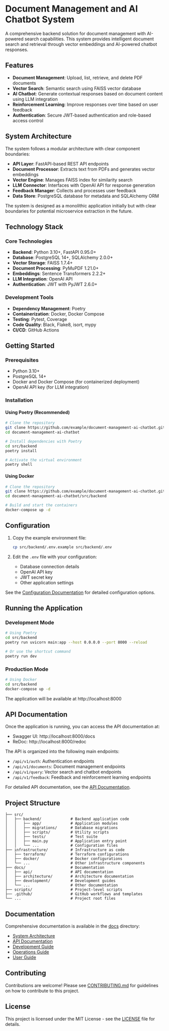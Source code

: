 # Document Management and AI Chatbot System

A comprehensive backend solution for document management with AI-powered search capabilities. This system provides intelligent document search and retrieval through vector embeddings and AI-powered chatbot responses.

## Features
- **Document Management**: Upload, list, retrieve, and delete PDF documents
- **Vector Search**: Semantic search using FAISS vector database
- **AI Chatbot**: Generate contextual responses based on document content using LLM integration
- **Reinforcement Learning**: Improve responses over time based on user feedback
- **Authentication**: Secure JWT-based authentication and role-based access control

## System Architecture
The system follows a modular architecture with clear component boundaries:

- **API Layer**: FastAPI-based REST API endpoints
- **Document Processor**: Extracts text from PDFs and generates vector embeddings
- **Vector Engine**: Manages FAISS index for similarity search
- **LLM Connector**: Interfaces with OpenAI API for response generation
- **Feedback Manager**: Collects and processes user feedback
- **Data Store**: PostgreSQL database for metadata and SQLAlchemy ORM

The system is designed as a monolithic application initially but with clear boundaries for potential microservice extraction in the future.

## Technology Stack
### Core Technologies

- **Backend**: Python 3.10+, FastAPI 0.95.0+
- **Database**: PostgreSQL 14+, SQLAlchemy 2.0.0+
- **Vector Storage**: FAISS 1.7.4+
- **Document Processing**: PyMuPDF 1.21.0+
- **Embeddings**: Sentence Transformers 2.2.2+
- **LLM Integration**: OpenAI API
- **Authentication**: JWT with PyJWT 2.6.0+

### Development Tools

- **Dependency Management**: Poetry
- **Containerization**: Docker, Docker Compose
- **Testing**: Pytest, Coverage
- **Code Quality**: Black, Flake8, isort, mypy
- **CI/CD**: GitHub Actions

## Getting Started
### Prerequisites

- Python 3.10+
- PostgreSQL 14+
- Docker and Docker Compose (for containerized deployment)
- OpenAI API key (for LLM integration)

### Installation

#### Using Poetry (Recommended)

```bash
# Clone the repository
git clone https://github.com/example/document-management-ai-chatbot.git
cd document-management-ai-chatbot

# Install dependencies with Poetry
cd src/backend
poetry install

# Activate the virtual environment
poetry shell
```

#### Using Docker

```bash
# Clone the repository
git clone https://github.com/example/document-management-ai-chatbot.git
cd document-management-ai-chatbot/src/backend

# Build and start the containers
docker-compose up -d
```

## Configuration
1. Copy the example environment file:
   ```bash
   cp src/backend/.env.example src/backend/.env
   ```

2. Edit the `.env` file with your configuration:
   - Database connection details
   - OpenAI API key
   - JWT secret key
   - Other application settings

See the [Configuration Documentation](docs/development/setup.md) for detailed configuration options.

## Running the Application
### Development Mode

```bash
# Using Poetry
cd src/backend
poetry run uvicorn main:app --host 0.0.0.0 --port 8000 --reload

# Or use the shortcut command
poetry run dev
```

### Production Mode

```bash
# Using Docker
cd src/backend
docker-compose up -d
```

The application will be available at http://localhost:8000

## API Documentation
Once the application is running, you can access the API documentation at:

- Swagger UI: http://localhost:8000/docs
- ReDoc: http://localhost:8000/redoc

The API is organized into the following main endpoints:

- `/api/v1/auth`: Authentication endpoints
- `/api/v1/documents`: Document management endpoints
- `/api/v1/query`: Vector search and chatbot endpoints
- `/api/v1/feedback`: Feedback and reinforcement learning endpoints

For detailed API documentation, see the [API Documentation](docs/api/README.md).

## Project Structure
```
├── src/
│   ├── backend/             # Backend application code
│   │   ├── app/             # Application modules
│   │   ├── migrations/      # Database migrations
│   │   ├── scripts/         # Utility scripts
│   │   ├── tests/           # Test suite
│   │   ├── main.py          # Application entry point
│   │   └── ...              # Configuration files
├── infrastructure/          # Infrastructure as code
│   ├── terraform/           # Terraform configurations
│   ├── docker/              # Docker configurations
│   └── ...                  # Other infrastructure components
├── docs/                    # Documentation
│   ├── api/                 # API documentation
│   ├── architecture/        # Architecture documentation
│   ├── development/         # Development guides
│   └── ...                  # Other documentation
├── scripts/                 # Project-level scripts
├── .github/                 # GitHub workflows and templates
└── ...                      # Project root files
```

## Documentation
Comprehensive documentation is available in the [docs](docs/) directory:

- [System Architecture](docs/architecture/system-overview.md)
- [API Documentation](docs/api/README.md)
- [Development Guide](docs/development/setup.md)
- [Operations Guide](docs/operations/deployment.md)
- [User Guide](docs/user-guide/getting-started.md)

## Contributing
Contributions are welcome! Please see [CONTRIBUTING.md](CONTRIBUTING.md) for guidelines on how to contribute to this project.

## License
This project is licensed under the MIT License - see the [LICENSE](LICENSE) file for details.